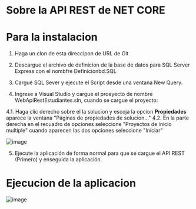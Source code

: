 Sobre la API REST de NET CORE
=============================

Para la instalacion
===================

1. Haga un clon de esta direccipon de URL de Git

2. Descargue el archivo de definicion de la base de datos para SQL Server Express con el nombfre Definicionbd.SQL

3. Cargue SQL Sever y ejecute el Script desde una ventana New Query.

4. Ingrese a Visual Studio y cargue el proeyecto de nombre WebApiRestEstudiantes.sln, cuando se cargue el proyecto:

  4.1. Haga clic derecho sobre el la solucion y escoja la opcion **Propiedades** aparece la ventana "Páginas de propiedades de solucion..."
  4.2. En la parte derecha en el recuadro de opciones seleccione "Proyectos de inicio multiple" cuando aparecen las dos opciones seleccione "Iniciar"
  
  ![image](https://user-images.githubusercontent.com/45112986/128291217-fd509b6c-e517-42e9-94b2-6a8d1952fb58.png)

5. Ejecute la aplicación de forma normal para que se cargue el API REST (Primero) y enseguida la aplicación.

Ejecucion de la aplicacion
==========================

![image](https://user-images.githubusercontent.com/45112986/128291414-7cca59c1-e5b1-44d3-84bc-7eb277a0d5f4.png)


  
 
